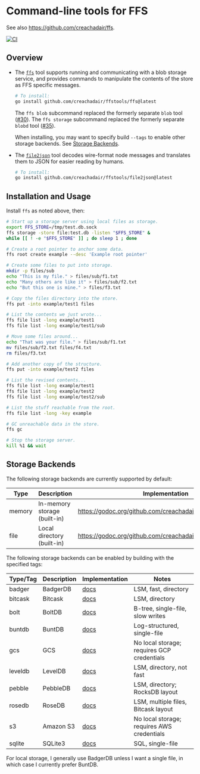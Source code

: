 # Command-line tools for FFS

See also https://github.com/creachadair/ffs.

[![CI](https://github.com/creachadair/ffstools/actions/workflows/go-presubmit.yml/badge.svg?event=push&branch=main)](https://github.com/creachadair/ffstools/actions/workflows/go-presubmit.yml)

## Overview

- The [`ffs`](https://github.com/creachadair/ffstools/tree/main/ffs) tool
  supports running and communicating with a blob storage service, and provides
  commands to manipulate the contents of the store as FFS specific messages.

  ```sh
  # To install:
  go install github.com/creachadair/ffstools/ffs@latest
  ```

  The `ffs blob` subcommand replaced the formerly separate `blob` tool ([#30][]).
  The `ffs storage` subcommand replaced the formerly separate `blobd` tool ([#35][]).

  When installing, you may want to specify build `--tags` to enable other
  storage backends. See [Storage Backends](#storage-backends).

[#30]: https://github.com/creachadair/ffstools/pull/30
[#35]: https://github.com/creachadair/ffstools/pull/35

- The [`file2json`](https://github.com/creachadair/ffstools/tree/main/file2json)
  tool decodes wire-format node messages and translates them to JSON for easier
  reading by humans.

  ```sh
  # To install:
  go install github.com/creachadair/ffstools/file2json@latest
  ```

## Installation and Usage

Install `ffs` as noted above, then:

```bash
# Start up a storage server using local files as storage.
export FFS_STORE=/tmp/test.db.sock
ffs storage -store file:test.db -listen "$FFS_STORE" &
while [[ ! -e "$FFS_STORE" ]] ; do sleep 1 ; done

# Create a root pointer to anchor some data.
ffs root create example --desc 'Example root pointer'

# Create some files to put into storage.
mkdir -p files/sub
echo "This is my file." > files/sub/f1.txt
echo "Many others are like it" > files/sub/f2.txt
echo "But this one is mine." > files/f3.txt

# Copy the files directory into the store.
ffs put -into example/test1 files

# List the contents we just wrote...
ffs file list -long example/test1
ffs file list -long example/test1/sub

# Move some files around...
echo "That was your file." > files/sub/f1.txt
mv files/sub/f2.txt files/f4.txt
rm files/f3.txt

# Add another copy of the structure.
ffs put -into example/test2 files

# List the revised contents...
ffs file list -long example/test1
ffs file list -long example/test2
ffs file list -long example/test2/sub

# List the stuff reachable from the root.
ffs file list -long -key example

# GC unreachable data in the store.
ffs gc

# Stop the storage server.
kill %1 && wait
```

## Storage Backends

The following storage backends are currently supported by default:

| Type   | Description                  | Implementation                                                 |
|--------|------------------------------|----------------------------------------------------------------|
| memory | In-memory storage (built-in) | https://godoc.org/github.com/creachadair/ffs/blob/memstore     |
| file   | Local directory (built-in)   | https://godoc.org/github.com/creachadair/ffs/storage/filestore |

The following storage backends can be enabled by building with the specified tags:

| Type/Tag | Description | Implementation                                                    | Notes                                      |
|----------|-------------|-------------------------------------------------------------------|--------------------------------------------|
| badger   | BadgerDB    | [docs](https://godoc.org/github.com/dgraph-io/badger/v4)          | LSM, fast, directory                       |
| bitcask  | Bitcask     | [docs](https://godoc.org/git.mills.io/prologic/bitcask)           | LSM, directory                             |
| bolt     | BoltDB      | [docs](https://godoc.org/go.etcd.io/bbolt)                        | B-tree, single-file, slow writes           |
| buntdb   | BuntDB      | [docs](https://godoc.org/github.com/tidwall/buntdb)               | Log-structured, single-file                |
| gcs      | GCS         | [docs](https://godoc.org/cloud.google.com/go/storage)             | No local storage; requires GCP credentials |
| leveldb  | LevelDB     | [docs](https://godoc.org/github.com/syndtr/goleveldb/leveldb)     | LSM, directory, not fast                   |
| pebble   | PebbleDB    | [docs](https://godoc.org/github.com/cockroachdb/pebble)           | LSM, directory; RocksDB layout             |
| rosedb   | RoseDB      | [docs](https://godoc.org/github.com/rosedblabs/rosedb/v2)         | LSM, multiple files, Bitcask layout        |
| s3       | Amazon S3   | [docs](https://godoc.org/github.com/aws/aws-sdk-go-v2/service/s3) | No local storage; requires AWS credentials |
| sqlite   | SQLite3     | [docs](https://godoc.org/modernc.org/sqlite)                      | SQL, single-file                           |

For local storage, I generally use BadgerDB unless I want a single file, in which case I currently prefer BuntDB.
